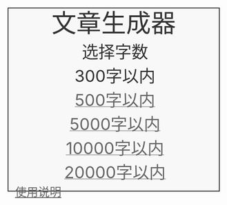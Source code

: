<html>
  <head>
    <title>Quarklidean文章生成器</title>
    <meta http-equiv="content-type" content="txt/html; charset=utf-8" />
    <meta name="viewport" content="width=device-width, initial-scale=1.0, maximum-scale=1.0, user-scalable=0">
    <link rel="icon" href="data:image/ico;base64,aWNv">
    <script src="https://hm.baidu.com/hm.js?058d1e446dd338b69f2e385ba2f930f2"></script>
    <script async src="https://www.googletagmanager.com/gtag/js?id=G-BM8WXEWW3P"></script>
  </head>
  <body>
    <div id="主体">
      <div id="标题">文章生成器</div>
      <div id="主题">
        <span>选择字数</span>
  
      </div>
      <div id="主题">
    <a class="链接" href="文章生成器300字.html">   
   <div id="300字以内">
        <span>300字以内</span>
      <a class="链接" href="文章生成器500字.html">     <div id="500字以内">
        <span>500字以内</span>
    
    <a class="链接" href="文章生成器1000字.html">   
      <div id="1000字以内">
        <span>1000字以内</span>
       <a class="链接" href="文章生成器2000字.html">   
     <div id="2000字以内">
        <span>2000字以内</span>
       <a class="链接" href="文章生成器2000字">   
   <a class="链接" href="文章生成器5000字.html">   
   <div id="5000字以内">
        <span>5000字以内</span>
      <a class="链接" href="文章生成器10000字.html">   
   <div id="10000字以内">
        <span>10000字以内</span>
      <a class="链接" href="文章生成器20000字.html">   
   <div id="20000字以内">
        <span>20000字以内</span>
      </div>
        </div>
      <div id="文章"></div>
    </div>
    <div id="声明">
      <p id="声明文字">请勿将生成的文章用于正规用途</p>
      <p><a class="链接" href="使用说明.txt">使用说明</a></p>
    </div>
    <div id="页脚">
      <p>
        
    </div>
  </body>
</html>

<script>
let _hmt = window._hmt || [];
window.dataLayer = window.dataLayer || [];
function gtag(){dataLayer.push(arguments);}
gtag('js', new Date());
gtag('config', 'G-BM8WXEWW3P');

function track(eventName, title, seed) {
    gtag('event', eventName, {'event_label': title,'seed': seed,'title_seed':title+'_'+seed});
    _hmt.push(['_trackEvent', eventName, 'title', title]);
    _hmt.push(['_trackEvent', eventName, 'title_seed', title+'_'+seed]);
}

window.$ = function (selector) {
    return document.querySelector(selector);
}

function 获取网址参数(参数) {
    return new URL(window.location.href).searchParams.get(参数)
}</script>
<style>
  @media screen and (max-width: 1024px) {
    html{
      font-size: 2vw;
      color: #333333;
    }
    body{
      margin: 0;
    }
    #主体{
      border: 2px solid #333333;
      margin: 6px;
      padding: 6px;
      background: #f8f8f8;
    }
    #标题{
      font-size: 3rem;
      line-height: 3rem;
      text-align: center;
    }
    #主题{
      text-align: center;
      margin-top: 6px;
      font-size: 0px;
    }
    #主题 span{
      font-size: 2rem;
      vertical-align: baseline;
      margin-left: 6px;
    }
    #主题 input{
      border: none;
      border-bottom: #666666 2px solid;
      padding: 1px 0 0 0;
      margin: 0px 6px 0 6px;
      vertical-align: baseline;
      font-size: 2rem;
      background: #f8f8f8;
      color: #333333;
      text-align: center;
      min-width: 20%;
    }
    #主题 button{
      border: 0;
      padding: 3px 7px 3px 7px;
      margin: 0;
      vertical-align: top;
      font-size: 1.4rem;
      background: #454545;
      color: #efefef;
    }
    #文章 div{
      margin-top: 6px;
      font-size: 2rem;
      text-align: justify;
    }
    #声明{
      float: left;
      margin: 0 0 0 6px;
    }
    #声明 p{
      margin: 0 0 3px 3px;
      font-size: 1.4rem;
    }
    #声明文字{
      display: none;
    }
    #页脚{
      margin: 6px;
    }
    #页脚 p{
      margin: 3px;
      font-size: 1.4rem;
      text-align: right;
    }
    .链接{
      color: #666666;
    }
    .图标{
      height: 1rem;
      width: 1rem;
      vertical-align: top;
      margin-top: 2px;
    }
  }

  @media screen and (min-width: 1024px) {
    html{
      font-size: 1.3vw;
      color: #333333;
    }
    body{
      margin: 0;
    }
    #主体{
      border: 2px solid #333333;
      margin: 20px;
      padding: 20px;
      background: #f8f8f8;
    }
    #标题{
      font-size: 1.9rem;
      line-height: 1.9rem;
      text-align: center;
    }
    #主题{
      text-align: center;
      margin-top: 20px;
      font-size: 0px;
    }
    #主题 span{
      font-size: 1rem;
      vertical-align: baseline;
      margin-left: 20px;
    }
    #主题 input{
      border: none;
      border-bottom: #666666 2px solid;
      padding: 1px 0 0 0;
      margin: 0px 20px 0 20px;
      vertical-align: baseline;
      font-size: 1rem;
      background: #f8f8f8;
      color: #333333;
      text-align: center;
      min-width: 20%;
    }
    #主题 button{
      border: 0;
      padding: 5px 15px 5px 15px;
      margin: 0;
      vertical-align: top;
      font-size: 0.75rem;
      background: #454545;
      color: #efefef;
    }
    #文章 div{
      margin-top: 20px;
      text-align: justify;
    }
    #声明{
      float: left;
      margin: 0 0 0 20px;
    }
    #声明 p{
      margin: 0 0 5px 5px;
      font-size: 0.75rem;
    }
    #声明文字{
      display: none;
    }
    #页脚{
      margin: 20px;
    }
    #页脚 p{
      margin: 5px;
      font-size: 0.75rem;
      text-align: right;
    }
    .链接{
      color: #666666;
    }
    #页脚 span{
      padding: 2px 0 0 0;
      vertical-align: baseline;
    }
    .图标{
      height: 0.7rem;
      width: 0.7rem;
      vertical-align: top;
      margin-top: 4px;
    }
  }

</style>
